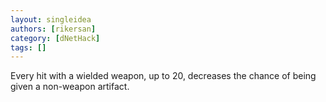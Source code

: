 ```yaml
---
layout: singleidea
authors: [rikersan]
category: [dNetHack]
tags: []
---
```

Every hit with a wielded weapon, up to 20, decreases the chance of being given a non-weapon artifact.
